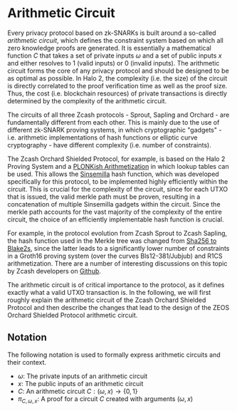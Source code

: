 # Arithmetic Circuit
Every privacy protocol based on zk-SNARKs is built around a so-called *arithmetic circuit*, which defines the constraint system based on which all zero knowledge proofs are generated. It is essentially a mathematical function $C$ that takes a set of private inputs $\omega$ and a set of public inputs $x$ and either resolves to $1$ (valid inputs) or $0$ (invalid inputs). The arithmetic circuit forms the core of any privacy protocol and should be designed to be as optimal as possible. In Halo 2, the complexity (i.e. the size) of the circuit is directly correlated to the proof verification time as well as the proof size. Thus, the cost (i.e. blockchain resources) of private transactions is directly determined by the complexity of the arithmetic circuit.

The circuits of all three Zcash protocols - Sprout, Sapling and Orchard - are fundamentally different from each other. This is mainly due to the use of different zk-SNARK proving systems, in which cryptographic "gadgets" - i.e. arithmetic implementations of hash functions or elliptic curve cryptography - have different complexity (i.e. number of constraints).

The Zcash Orchard Shielded Protocol, for example, is based on the Halo 2 Proving System and a [PLONKish Arithmetization](https://zcash.github.io/halo2/concepts/arithmetization.html) in which lookup tables can be used. This allows the [Sinsemilla](https://zcash.github.io/halo2/design/gadgets/sinsemilla.html) hash function, which was developed specifically for this protocol, to be implemented highly efficiently within the circuit. This is crucial for the complexity of the circuit, since for each UTXO that is issued, the valid merkle path must be proven, resulting in a concatenation of multiple Sinsemilla gadgets within the circuit. Since the merkle path accounts for the vast majority of the complexity of the entire circuit, the choice of an efficiently implementable hash function is crucial.

For example, in the protocol evolution from Zcash Sprout to Zcash Sapling, the hash function used in the Merkle tree was changed from [Sha256 to Blake2s](https://github.com/zcash/zcash/issues/2258), since the latter leads to a significantly lower number of constraints in a Groth16 proving system (over the curves Bls12-381/Jubjub) and R1CS arithmetization. There are a number of interesting discussions on this topic by Zcash developers on [Github](https://github.com/zcash/zcash/issues/2233).

The arithmetic circuit is of critical importance to the protocol, as it defines exactly what a valid UTXO transaction is. In the following, we will first roughly explain the arithmetic circuit of the Zcash Orchard Shielded Protocol and then describe the changes that lead to the design of the ZEOS Orchard Shielded Protocol arithmetic circuit.

## Notation
The following notation is used to formally express arithmetic circuits and their context.

- $\omega$: The private inputs of an arithmetic circuit
- $x$: The public inputs of an arithmetic circuit
- $C$: An arithmetic circuit $C : (\omega, x) \to \lbrace 0, 1 \rbrace$
- $\pi_{C, \omega, x}$: A proof for a circuit $C$ created with arguments $(\omega, x)$